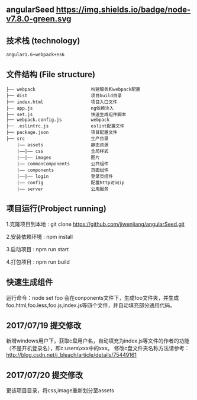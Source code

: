## angularSeed https://img.shields.io/badge/node-v7.8.0-green.svg
   
## 技术栈 (technology)

```
angular1.6+webpack+es6 
```

## 文件结构 (File structure)


```
├── webpack                     构建服务和webpack配置
├── dist                        项目build目录
├── index.html                  项目入口文件
├── app.js                      ng依赖注入
├── set.js                      快速生成组件脚本
├── webpack.config.js           webpack
├── .eslintrc.js                eslint配置文件
├── package.json                项目配置文件
├── src                         生产目录
    |—— assets                  静态资源
    |——|—— css                  全局样式    
    |——|—— images               图片
    |—— commonComponents        公共组件
    |—— components              页面组件
    |——|—— login                登录页组件    
    |—— config                  配置http访问ip
    |—— server                  公用服务
```



## 项目运行(Probject running)

1.克隆项目到本地 : git clone https://github.com/jiwenjiang/angularSeed.git 

2.安装依赖环境 : npm install      

3.启动项目 : npm run start        

4.打包项目 : npm run build


## 快速生成组件
运行命令：node set foo
会在conponents文件下，生成foo文件夹，并生成foo.html,foo.less,foo.js,index.js等四个文件，并自动填充部分通用代码。

## 2017/07/19 提交修改
新增windows用户下，获取c盘用户名，自动填充为index.js等文件的作者的功能（不是开机登录名），即c:users\xxx中的xxx。
修改c盘文件夹名称方法请参考：http://blog.csdn.net/j_bleach/article/details/75449161

## 2017/07/20 提交修改
更该项目目录，将css,image重新划分至assets
